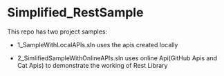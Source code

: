 # Simplified_RestSample

This repo has two project samples:

- 1_SampleWithLocalAPIs.sln uses the apis created locally 

- 2_SimlifiedSampleWithOnlineAPIs.sln uses online Api(GitHub Apis and Cat Apis) to demonstrate the working of Rest Library
